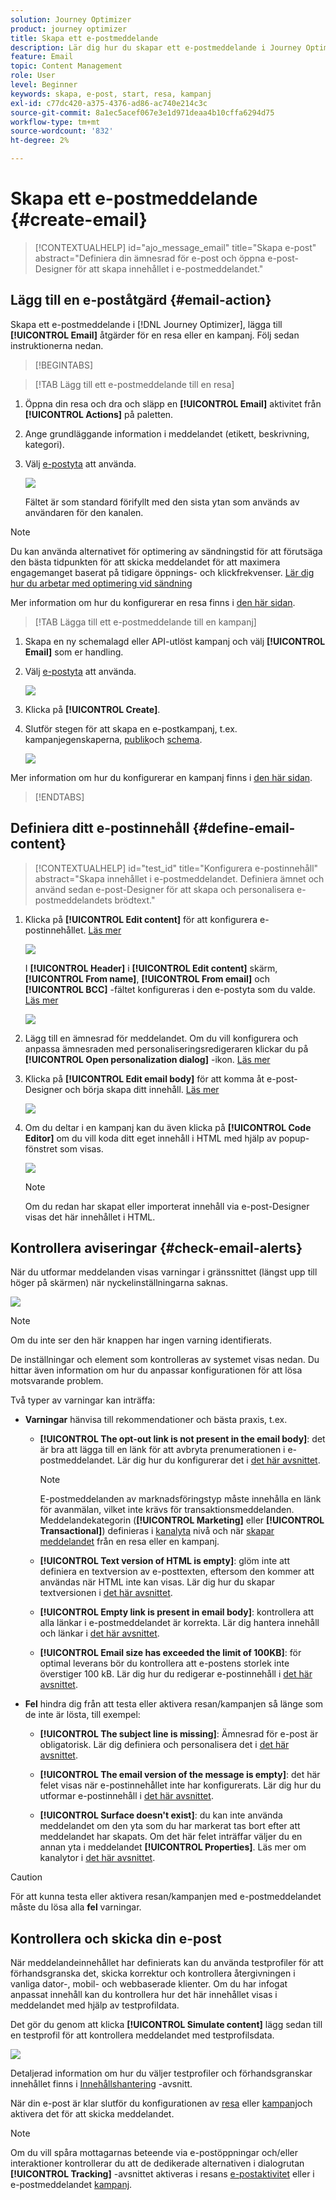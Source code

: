 ```yaml
---
solution: Journey Optimizer
product: journey optimizer
title: Skapa ett e-postmeddelande
description: Lär dig hur du skapar ett e-postmeddelande i Journey Optimizer
feature: Email
topic: Content Management
role: User
level: Beginner
keywords: skapa, e-post, start, resa, kampanj
exl-id: c77dc420-a375-4376-ad86-ac740e214c3c
source-git-commit: 8a1ec5acef067e3e1d971deaa4b10cffa6294d75
workflow-type: tm+mt
source-wordcount: '832'
ht-degree: 2%

---
```


# Skapa ett e-postmeddelande {#create-email}

>[!CONTEXTUALHELP]
>id="ajo_message_email"
>title="Skapa e-post"
>abstract="Definiera din ämnesrad för e-post och öppna e-post-Designer för att skapa innehållet i e-postmeddelandet."


## Lägg till en e-poståtgärd {#email-action}

Skapa ett e-postmeddelande i [!DNL Journey Optimizer], lägga till **[!UICONTROL Email]** åtgärder för en resa eller en kampanj. Följ sedan instruktionerna nedan.

>[!BEGINTABS]

>[!TAB Lägg till ett e-postmeddelande till en resa]

1. Öppna din resa och dra och släpp en **[!UICONTROL Email]** aktivitet från **[!UICONTROL Actions]** på paletten.

1. Ange grundläggande information i meddelandet (etikett, beskrivning, kategori).

1. Välj [e-postyta](email-settings.md) att använda.

   ![](assets/email_journey.png)

   Fältet är som standard förifyllt med den sista ytan som används av användaren för den kanalen.

>[!NOTE]
>
>Du kan använda alternativet för optimering av sändningstid för att förutsäga den bästa tidpunkten för att skicka meddelandet för att maximera engagemanget baserat på tidigare öppnings- och klickfrekvenser. [Lär dig hur du arbetar med optimering vid sändning](../building-journeys/journeys-message.md#send-time-optimization)

Mer information om hur du konfigurerar en resa finns i [den här sidan](../building-journeys/journey-gs.md).

>[!TAB Lägga till ett e-postmeddelande till en kampanj]

1. Skapa en ny schemalagd eller API-utlöst kampanj och välj **[!UICONTROL Email]** som er handling.

1. Välj [e-postyta](email-settings.md) att använda.

   ![](assets/email_campaign.png)

1. Klicka på **[!UICONTROL Create]**.

1. Slutför stegen för att skapa en e-postkampanj, t.ex. kampanjegenskaperna, [publik](../audience/about-audiences.md)och [schema](../campaigns/create-campaign.md#schedule).

   ![](assets/email_campaign_steps.png)

<!--
From the **[!UICONTROL Action]** section, specify if you want to track how your recipients react to your delivery: you can track email opens, and/or clicks on links and buttons in your email.

![](assets/email_campaign_tracking.png)
-->

Mer information om hur du konfigurerar en kampanj finns i [den här sidan](../campaigns/get-started-with-campaigns.md).

>[!ENDTABS]

## Definiera ditt e-postinnehåll {#define-email-content}

<!-- update the quarry component with right ID value-->

>[!CONTEXTUALHELP]
>id="test_id"
>title="Konfigurera e-postinnehåll"
>abstract="Skapa innehållet i e-postmeddelandet. Definiera ämnet och använd sedan e-post-Designer för att skapa och personalisera e-postmeddelandets brödtext."

1. Klicka på **[!UICONTROL Edit content]** för att konfigurera e-postinnehållet. [Läs mer](get-started-email-design.md)

   ![](assets/email_campaign_edit_content.png)

   I **[!UICONTROL Header]** i **[!UICONTROL Edit content]** skärm, **[!UICONTROL From name]**, **[!UICONTROL From email]** och **[!UICONTROL BCC]** -fältet konfigureras i den e-postyta som du valde. [Läs mer](email-settings.md) <!--check if same for journey-->

   ![](assets/email_designer_edit_content_header.png)

1. Lägg till en ämnesrad för meddelandet. Om du vill konfigurera och anpassa ämnesraden med personaliseringsredigeraren klickar du på **[!UICONTROL Open personalization dialog]** -ikon. [Läs mer](../personalization/personalization-build-expressions.md)

1. Klicka på **[!UICONTROL Edit email body]** för att komma åt e-post-Designer och börja skapa ditt innehåll. [Läs mer](get-started-email-design.md)

   ![](assets/email_designer_edit_email_body.png)

1. Om du deltar i en kampanj kan du även klicka på **[!UICONTROL Code Editor]** om du vill koda ditt eget innehåll i HTML med hjälp av popup-fönstret som visas.

   ![](assets/email_designer_edit_code_editor.png)

   >[!NOTE]
   >
   >Om du redan har skapat eller importerat innehåll via e-post-Designer visas det här innehållet i HTML.

## Kontrollera aviseringar {#check-email-alerts}

När du utformar meddelanden visas varningar i gränssnittet (längst upp till höger på skärmen) när nyckelinställningarna saknas.

![](assets/email_journey_alerts_details.png)

>[!NOTE]
>
>Om du inte ser den här knappen har ingen varning identifierats.

De inställningar och element som kontrolleras av systemet visas nedan. Du hittar även information om hur du anpassar konfigurationen för att lösa motsvarande problem.

Två typer av varningar kan inträffa:

* **Varningar** hänvisa till rekommendationer och bästa praxis, t.ex.

   * **[!UICONTROL The opt-out link is not present in the email body]**: det är bra att lägga till en länk för att avbryta prenumerationen i e-postmeddelandet. Lär dig hur du konfigurerar det i [det här avsnittet](../privacy/opt-out.md#opt-out-management).

     >[!NOTE]
     >
     >E-postmeddelanden av marknadsföringstyp måste innehålla en länk för avanmälan, vilket inte krävs för transaktionsmeddelanden. Meddelandekategorin (**[!UICONTROL Marketing]** eller **[!UICONTROL Transactional]**) definieras i [kanalyta](email-settings.md#email-type) nivå och när [skapar meddelandet](#create-email-journey-campaign) från en resa eller en kampanj.

   * **[!UICONTROL Text version of HTML is empty]**: glöm inte att definiera en textversion av e-posttexten, eftersom den kommer att användas när HTML inte kan visas. Lär dig hur du skapar textversionen i [det här avsnittet](text-version-email.md).

   * **[!UICONTROL Empty link is present in email body]**: kontrollera att alla länkar i e-postmeddelandet är korrekta. Lär dig hantera innehåll och länkar i [det här avsnittet](content-from-scratch.md).

   * **[!UICONTROL Email size has exceeded the limit of 100KB]**: för optimal leverans bör du kontrollera att e-postens storlek inte överstiger 100 kB. Lär dig hur du redigerar e-postinnehåll i [det här avsnittet](content-from-scratch.md).

* **Fel** hindra dig från att testa eller aktivera resan/kampanjen så länge som de inte är lösta, till exempel:

   * **[!UICONTROL The subject line is missing]**: Ämnesrad för e-post är obligatorisk. Lär dig definiera och personalisera det i [det här avsnittet](create-email.md).

  <!--HTML is empty when Amp HTML is present-->

   * **[!UICONTROL The email version of the message is empty]**: det här felet visas när e-postinnehållet inte har konfigurerats. Lär dig hur du utformar e-postinnehåll i [det här avsnittet](get-started-email-design.md).

   * **[!UICONTROL Surface doesn't exist]**: du kan inte använda meddelandet om den yta som du har markerat tas bort efter att meddelandet har skapats. Om det här felet inträffar väljer du en annan yta i meddelandet **[!UICONTROL Properties]**. Läs mer om kanalytor i [det här avsnittet](../configuration/channel-surfaces.md).

>[!CAUTION]
>
>För att kunna testa eller aktivera resan/kampanjen med e-postmeddelandet måste du lösa alla **fel** varningar.

## Kontrollera och skicka din e-post

När meddelandeinnehållet har definierats kan du använda testprofiler för att förhandsgranska det, skicka korrektur och kontrollera återgivningen i vanliga dator-, mobil- och webbaserade klienter. Om du har infogat anpassat innehåll kan du kontrollera hur det här innehållet visas i meddelandet med hjälp av testprofildata.

Det gör du genom att klicka **[!UICONTROL Simulate content]** lägg sedan till en testprofil för att kontrollera meddelandet med testprofilsdata.

![](assets/email_designer_edit_simulate.png)

Detaljerad information om hur du väljer testprofiler och förhandsgranskar innehållet finns i [Innehållshantering](../content-management/preview-test.md) -avsnitt.

När din e-post är klar slutför du konfigurationen av [resa](../building-journeys/journey-gs.md) eller [kampanj](../campaigns/create-campaign.md)och aktivera det för att skicka meddelandet.

>[!NOTE]
>
>Om du vill spåra mottagarnas beteende via e-postöppningar och/eller interaktioner kontrollerar du att de dedikerade alternativen i dialogrutan **[!UICONTROL Tracking]** -avsnittet aktiveras i resans [e-postaktivitet](../building-journeys/journeys-message.md) eller i e-postmeddelandet [kampanj](../campaigns/create-campaign.md).<!--to move?-->

<!--

## Define your email content {#email-content}

Use [!DNL Journey Optimizer] Email Designer to [design your email from scratch](../email/content-from-scratch.md). If you have an existing content, you can [import it in the Email Designer](../email/existing-content.md), or [code your own content](../email/code-content.md) in [!DNL Journey Optimizer]. 

[!DNL Journey Optimizer] comes with a set of [built-in templates](email-templates.md) to help you start. Any email can also be saved as a template.

Use [!DNL Journey Optimizer] personalization editor to personalize your messages with profiles' data. For more on personalization, refer to [this section](../personalization/personalize.md).

Adapt the content of your messages to the targeted profiles by using [!DNL Journey Optimizer] dynamic content capabilities. [Get started with dynamic content](../personalization/get-started-dynamic-content.md)

## Email tracking {#email-tracking}

If you want to track the behavior of your recipients through openings and/or clicks on links, enable the following options: **[!UICONTROL Email opens]** and **[!UICONTROL Click on email]**. 

Learn more about tracking in [this section](message-tracking.md).

## Validate your email content {#email-content-validate}

Control the rendering of your email, and check personalization settings with test profiles, using the preview section on the left-hand side. For more on this, refer to [this section](preview.md).

![](assets/messages-simple-preview.png)

You must also check alerts in the upper section of the editor.  Some of them are simple warnings, but others can prevent you from using the message. 

-->


